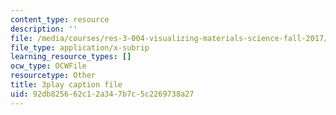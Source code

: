 ```yaml
---
content_type: resource
description: ''
file: /media/courses/res-3-004-visualizing-materials-science-fall-2017/92db825662c12a347b7c5c2269738a27_-MJrb7xScbU.srt
file_type: application/x-subrip
learning_resource_types: []
ocw_type: OCWFile
resourcetype: Other
title: 3play caption file
uid: 92db8256-62c1-2a34-7b7c-5c2269738a27
---
```

